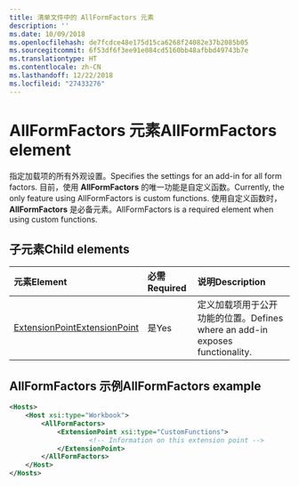 ```yaml
---
title: 清单文件中的 AllFormFactors 元素
description: ''
ms.date: 10/09/2018
ms.openlocfilehash: de7fcdce48e175d15ca6268f24082e37b2085b05
ms.sourcegitcommit: 6f53df6f3ee91e084cd5160bb48afbbd49743b7e
ms.translationtype: HT
ms.contentlocale: zh-CN
ms.lasthandoff: 12/22/2018
ms.locfileid: "27433276"
---
```

# <a name="allformfactors-element"></a><span data-ttu-id="57510-102">AllFormFactors 元素</span><span class="sxs-lookup"><span data-stu-id="57510-102">AllFormFactors element</span></span>

<span data-ttu-id="57510-103">指定加载项的所有外观设置。</span><span class="sxs-lookup"><span data-stu-id="57510-103">Specifies the settings for an add-in for all form factors.</span></span> <span data-ttu-id="57510-104">目前，使用 **AllFormFactors** 的唯一功能是自定义函数。</span><span class="sxs-lookup"><span data-stu-id="57510-104">Currently, the only feature using AllFormFactors is custom functions.</span></span> <span data-ttu-id="57510-105">使用自定义函数时，**AllFormFactors** 是必备元素。</span><span class="sxs-lookup"><span data-stu-id="57510-105">AllFormFactors is a required element when using custom functions.</span></span>

## <a name="child-elements"></a><span data-ttu-id="57510-106">子元素</span><span class="sxs-lookup"><span data-stu-id="57510-106">Child elements</span></span>

|  <span data-ttu-id="57510-107">元素</span><span class="sxs-lookup"><span data-stu-id="57510-107">Element</span></span> |  <span data-ttu-id="57510-108">必需</span><span class="sxs-lookup"><span data-stu-id="57510-108">Required</span></span>  |  <span data-ttu-id="57510-109">说明</span><span class="sxs-lookup"><span data-stu-id="57510-109">Description</span></span>  |
|:-----|:-----|:-----|
|  [<span data-ttu-id="57510-110">ExtensionPoint</span><span class="sxs-lookup"><span data-stu-id="57510-110">ExtensionPoint</span></span>](extensionpoint.md) |  <span data-ttu-id="57510-111">是</span><span class="sxs-lookup"><span data-stu-id="57510-111">Yes</span></span> |  <span data-ttu-id="57510-112">定义加载项用于公开功能的位置。</span><span class="sxs-lookup"><span data-stu-id="57510-112">Defines where an add-in exposes functionality.</span></span> |

## <a name="allformfactors-example"></a><span data-ttu-id="57510-113">AllFormFactors 示例</span><span class="sxs-lookup"><span data-stu-id="57510-113">AllFormFactors example</span></span>

```xml
<Hosts>
    <Host xsi:type="Workbook">
        <AllFormFactors>
            <ExtensionPoint xsi:type="CustomFunctions">
                    <!-- Information on this extension point -->
            </ExtensionPoint>
        </AllFormFactors>
    </Host>
</Hosts>
```
